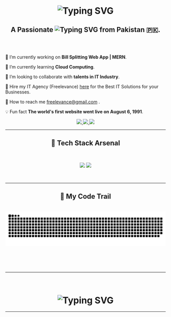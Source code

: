 <h1 align="center">
   <img src="https://readme-typing-svg.herokuapp.com?font=Tiny5&size=40&pause=1000&color=131313&background=A6E000&center=true&vCenter=true&random=false&width=450&height=100&lines=Assalamu'+Alaykum+!;Peace+be+Upon+You+!;This+is+Hasnain+Khan+!;Howdy+%3F" alt="Typing SVG" />
</h1>

<h2 align="center">A Passionate <img src="https://readme-typing-svg.herokuapp.com?font=Anton&size=25&pause=1000&color=A6E000&center=true&vCenter=true&random=false&width=145&height=25&lines=Frontend+Dev;UI%2FUX+Designer" alt="Typing SVG" /> from Pakistan 🇵🇰.</h2>

<br/>
<br/>

<div align="left">
 
🎯 I’m currently working on **Bill Splitting Web App | MERN**.
 
🧠 I’m currently learning **Cloud Computing**.
 
👥 I’m looking to collaborate with **talents in IT Industry**.

💬 Hire my IT Agency (Freelevance) [here](https://freelevance.vercel.app) for the Best IT Solutions for your Businesses.

📧 How to reach me freelevance@gmail.com .

💡 Fun fact **The world's first website went live on August 6, 1991**.

 </div>
 
<div align="center"> 
  <a href="mailto:freelevance@gmail.com" target="_blank">
    <img src="https://img.shields.io/badge/Gmail-A6E000?style=for-the-badge&logo=gmail&logoColor=131313" />
  </a>
  <a href="https://linkedin.com/in/hasnainkhagan" target="_blank">
    <img src="https://img.shields.io/badge/LinkedIn-A6E000?style=for-the-badge&logo=linkedin&logoColor=131313" target="_blank" />
  </a>
  <a href="https://hasnainkhagan.vercel.app" target="_blank">
     <img src="https://img.shields.io/badge/Portfolio-A6E000?style=for-the-badge&logo=todoist&logoColor=131313" target="_blank" />
  </a>
</div>

 <hr/>
 
<h2 align="center">🚀 Tech Stack Arsenal</h2>
<br/>
<div align="center">
<p align="center">
  <img src="https://skillicons.dev/icons?i=html,css,tailwind,scss,react,bootstrap,git,bash,md,linux,vscode,github,figma,webflow,wordpress" />
    <img src="https://skillicons.dev/icons?i=cpp,php,python,typescript,javascript,nextjs,mui,nodejs,vuejs,express,nuxtjs,threejs,prisma,jquery,firebase,mongodb,mysql" />
</p>
</div>

<br/>
<hr/>

<div align="center">
  <h2>🐍 My Code Trail</h2>
  <br>
  <img alt="snake eating my contributions" src="https://raw.githubusercontent.com/salesp07/salesp07/output/github-contribution-grid-snake.svg" />
  
  <br/><br/><br/>
</div>

<hr/>

</div>

<br/>
<h1 align="center"><img src="https://readme-typing-svg.herokuapp.com?font=Tiny5&size=40&pause=1000&color=131313&background=A6E000&center=true&vCenter=true&random=false&width=300&height=100&lines=Thank+You+._." alt="Typing SVG" /></h1>
<hr/>
